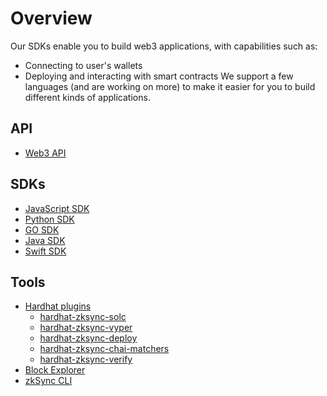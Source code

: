 # Overview

Our SDKs enable you to build web3 applications, with capabilities such as:

- Connecting to user's wallets
- Deploying and interacting with smart contracts
  We support a few languages (and are working on more) to make it easier for you to build different kinds of applications.

<TocHeader />
<TOC class="table-of-contents" :include-level="[2,3]" />

## API

- [Web3 API](./api.md)

## SDKs

- [JavaScript SDK](./js)
- [Python SDK](./python/getting-started.md)
- [GO SDK](./go/getting-started.md)
- [Java SDK](./java/getting-started.md)
- [Swift SDK](./swift/getting-started.md)

## Tools

- [Hardhat plugins](./hardhat)
  - [hardhat-zksync-solc](./hardhat/hardhat-zksync-solc.md)
  - [hardhat-zksync-vyper](./hardhat/hardhat-zksync-vyper.md)
  - [hardhat-zksync-deploy](./hardhat/hardhat-zksync-deploy.md)
  - [hardhat-zksync-chai-matchers](./hardhat/hardhat-zksync-chai-matchers.md)
  - [hardhat-zksync-verify](./hardhat/hardhat-zksync-verify.md)
- [Block Explorer](./tools/block-explorer/)
- [zkSync CLI](./tools/zksync-cli/)
